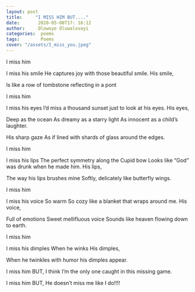 ```yaml
---
layout: post
title:     "I MISS HIM BUT...."
date:       2020-05-08T17: 16:12 
author:     Olowoyo Oluwaloseyi 
categories:  poems
tags:        Poems
cover: "/assets/I_miss_you.jpeg"
---
```


I miss him

I miss his smile 
He captures joy with those beautiful smile.
His smile,

Is like a row of tombstone reflecting in a pont 

I miss him

I miss his eyes 
I’d miss a thousand sunset just to look at his eyes.
His eyes,

Deep as the ocean 
As dreamy as a starry light
As innocent as a child’s laughter.

His sharp gaze
As if lined with shards of glass around the edges.

I miss him

I miss his lips
The perfect symmetry along the Cupid bow
Looks like “God” was drunk when he made him.
His lips,

The way his lips brushes mine 
Softly, delicately like butterfly wings.

I miss him

I miss his voice 
So warm
So cozy like a blanket that wraps around me.
His voice,

Full of emotions 
Sweet mellifluous voice
Sounds like heaven flowing down to earth.

I miss him

I miss his dimples
When he winks 
His dimples,

When he twinkles with humor his dimples appear.

I miss him BUT,
I think I’m the only one caught in this missing game.

I miss him BUT,
He doesn’t miss me like I do!!!!
